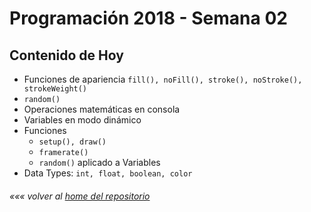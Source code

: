 # Programación 2018 - Semana 02
## Contenido de Hoy
* Funciones de apariencia `fill(), noFill(), stroke(), noStroke(), strokeWeight()`
* `random()`
* Operaciones matemáticas en consola
* Variables en modo dinámico
* Funciones
  * `setup(), draw()`
  * `framerate()`
  * `random()` aplicado a Variables
* Data Types: `int, float, boolean, color`


###### *««« volver al [home del repositorio](https://github.com/Franzel/UDD_Programacion_2018_1sem_2)*

